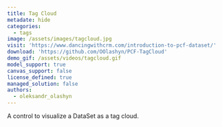 ```yaml
---
title: Tag Cloud
metadate: hide
categories:
  - tags
image: /assets/images/tagcloud.jpg
visit: 'https://www.dancingwithcrm.com/introduction-to-pcf-dataset/'
download: 'https://github.com/OOlashyn/PCF-TagCloud'
demo_gif: /assets/videos/tagcloud.gif
model_support: true
canvas_support: false
license_defined: true
managed_solution: false
authors:
  - oleksandr_olashyn
---
```


A control to visualize a DataSet as a tag cloud.
